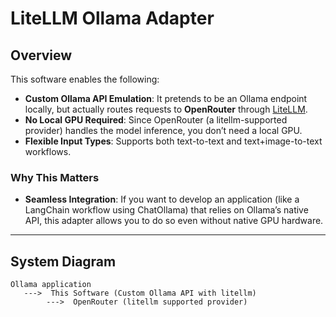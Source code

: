# LiteLLM Ollama Adapter

## Overview

This software enables the following:

- **Custom Ollama API Emulation**: It pretends to be an Ollama endpoint locally, but actually routes requests to **OpenRouter** through [LiteLLM](https://github.com/BerriAI/litellm).
- **No Local GPU Required**: Since OpenRouter (a litellm-supported provider) handles the model inference, you don’t need a local GPU.
- **Flexible Input Types**: Supports both text-to-text and text+image-to-text workflows.

### Why This Matters

- **Seamless Integration**: If you want to develop an application (like a LangChain workflow using ChatOllama) that relies on Ollama’s native API, this adapter allows you to do so even without native GPU hardware.

---

## System Diagram

```
Ollama application
   --->  This Software (Custom Ollama API with litellm)
        --->  OpenRouter (litellm supported provider)
```


